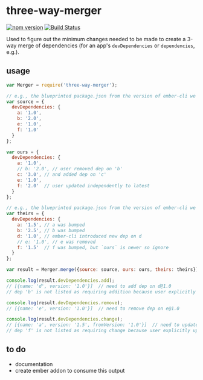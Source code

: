 # three-way-merger

[![npm version](https://badge.fury.io/js/three-way-merger.svg)](https://badge.fury.io/js/three-way-merger)
[![Build Status](https://travis-ci.org/bantic/three-way-merger.svg?branch=master)](https://travis-ci.org/bantic/three-way-merger)

Used to figure out the minimum changes needed to be made to create a 3-way merge of dependencies (for an app's `devDependencies` or `dependencies`, e.g.).

## usage

```javascript
var Merger = require('three-way-merger');

// e.g., the blueprinted package.json from the version of ember-cli we are upgrading *from*:
var source = {
  devDependencies: {
    a: '1.0',
    b: '2.0',
    e: '1.0',
    f: '1.0'
  }
};

var ours = {
  devDependencies: {
    a: '1.0',
    // b: '2.0', // user removed dep on 'b'
    c: '3.0', // and added dep on 'c'
    e: '1.0',
    f: '2.0'  // user updated independently to latest
  }
};

// e.g., the blueprinted package.json from the version of ember-cli we are upgrading *to*:
var theirs = {
  devDependencies: {
    a: '1.5', // a was bumped
    b: '2.5', // b was bumped
    d: '1.0', // ember-cli introduced new dep on d
    // e: '1.0', // e was removed
    f: '1.5'  // f was bumped, but `ours` is newer so ignore
  }
};

var result = Merger.merge({source: source, ours: ours, theirs: theirs});

console.log(result.devDependencies.add);
// [{name: 'd', version: '1.0'}]  // need to add dep on d@1.0
// dep 'b' is not listed as requiring addition because user explicitly removed it from `ours` devDependencies

console.log(result.devDependencies.remove);
// [{name: 'e', version: '1.0'}]  // need to remove dep on e@1.0

console.log(result.devDependencies.change);
// [{name: 'a', version: '1.5', fromVersion: '1.0'}]  // need to update a@1.0 to a@1.5
// dep 'f' is not listed as requiring change because user explicitly updated it past `theirs` version

```

## to do

 * documentation
 * create ember addon to consume this output
